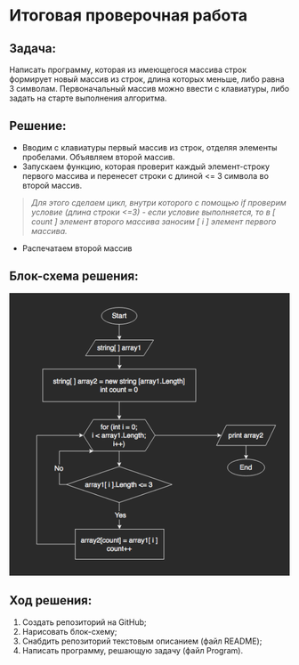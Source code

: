 # Итоговая проверочная работа

## Задача: 
Написать программу, которая из имеющегося массива строк формирует новый массив из строк, длина которых меньше, либо равна 3 символам. Первоначальный массив можно ввести с клавиатуры, либо задать на старте выполнения алгоритма.

## Решение: 
- Вводим с клавиатуры первый массив из строк, отделяя элементы пробелами. Объявляем второй массив. 
- Запускаем функцию, которая проверит каждый элемент-строку первого массива и перенесет строки с длиной <= 3 символа во второй массив. 

 > *Для этого сделаем цикл, внутри которого с помощью if проверим условие (длина строки <=3) - если условие выполняется, то в [ count ] элемент второго массива заносим [ i ] элемент первого массива.*

- Распечатаем второй массив



## Блок-схема решения:
![здесь блок-схема](pic.png)

## Ход решения: 
1. Создать репозиторий на GitHub;
2. Нарисовать блок-схему;
3. Снабдить репозиторий текстовым описанием (файл README);
4. Написать программу, решающую задачу (файл Program).